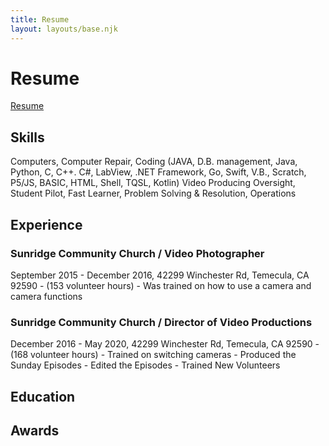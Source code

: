 ```yaml
---
title: Resume
layout: layouts/base.njk
---
```


# Resume

[Resume](https://docs.google.com/document/d/1SKWKPxfC4K6ohF2HlgjOrrpTSaRmjUtgnLAEfimQFOs/edit?usp=sharing)

## Skills

Computers, Computer Repair, Coding (JAVA, D.B. management, Java, Python, C, C++. C#, LabView, .NET Framework, Go, Swift, V.B., Scratch, P5/JS, BASIC, HTML, Shell, TQSL, Kotlin) Video Producing Oversight, Student Pilot, Fast Learner, Problem Solving & Resolution, Operations


## Experience

### Sunridge Community Church / Video Photographer

September  2015 - December 2016,  42299 Winchester Rd, Temecula, CA 92590
    - (153 volunteer hours) 
    - Was trained on how to use a camera and camera functions

### Sunridge Community Church / Director of Video Productions

December  2016 - May 2020,  42299 Winchester Rd, Temecula, CA 92590
    - (168 volunteer hours) 
    - Trained on switching cameras
    - Produced the Sunday Episodes
    - Edited the Episodes
    - Trained New Volunteers


## Education



## Awards

